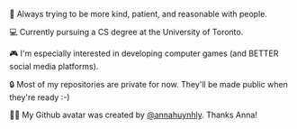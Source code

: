 💖 Always trying to be more kind, patient, and reasonable with people.

💻 Currently pursuing a CS degree at the University of Toronto.

🎮 I'm especially interested in developing computer games (and BETTER social media platforms).

🔒 Most of my repositories are private for now. They'll be made public when they're ready :-)

🧔🏼 My Github avatar was created by [@annahuynhly](https://github.com/annahuynhly). Thanks Anna!

<!--
**chriskorosu/chriskorosu** is a ✨ _special_ ✨ repository because its `README.md` (this file) appears on your GitHub profile.

Here are some ideas to get you started:

- 🔭 I’m currently working on ...
- 🌱 I’m currently learning ...
- 👯 I’m looking to collaborate on ...
- 🤔 I’m looking for help with ...
- 💬 Ask me about ...
- 📫 How to reach me: ...
- 😄 Pronouns: ...
- ⚡ Fun fact: ...
-->

